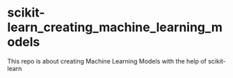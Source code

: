 # scikit-learn_creating_machine_learning_models
This repo is about creating Machine Learning Models with the help of scikit-learn
